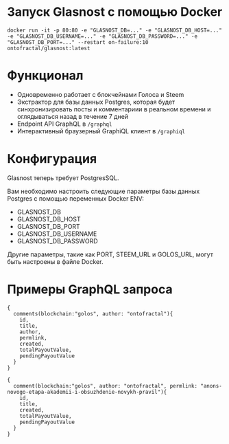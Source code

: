 # Запуск Glasnost с помощью Docker

```
docker run -it -p 80:80 -e "GLASNOST_DB=..." -e "GLASNOST_DB_HOST=..." -e "GLASNOST_DB_USERNAME=..." -e "GLASNOST_DB_PASSWORD=..." -e "GLASNOST_DB_PORT=..." --restart on-failure:10 ontofractal/glasnost:latest
```

# Функционал

* Одновременно работает с блокчейнами Голоса и Steem
* Экстрактор для базы данных Postgres, которая будет синхронизировать посты и комментариии в реальном времени и оглядываться назад в течение 7 дней
* Endpoint API GraphQL в `/graphql`
* Интерактивный браузерный GraphiQL клиент в `/graphiql`

# Конфигурация

Glasnost теперь требует PostgresSQL.

Вам необходимо настроить следующие параметры базы данных Postgres с помощью переменных Docker ENV:

* GLASNOST_DB
* GLASNOST_DB_HOST
* GLASNOST_DB_PORT
* GLASNOST_DB_USERNAME
* GLASNOST_DB_PASSWORD

Другие параметры, такие как PORT, STEEM_URL и GOLOS_URL, могут быть настроены в файле Docker.

# Примеры GraphQL запроса

```
{
  comments(blockchain:"golos", author: "ontofractal"){
    id,
    title,
    author,
    permlink,
    created,
    totalPayoutValue,
    pendingPayoutValue
  }
}
```


```
{
  comment(blockchain:"golos", author: "ontofractal", permlink: "anons-novogo-etapa-akademii-i-obsuzhdenie-novykh-pravil"){
    id,
    title,
    created,
    totalPayoutValue,
    pendingPayoutValue
  }
}
```
